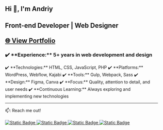 ## Hi 👋, I'm Andriy
<h2>Front-end Developer | Web Designer <br><br><a href="https://ovcharov-portfolio.webflow.io/" target="_blank"><strong>🌐 View Portfolio</strong></a></h2>

<h3>✔️ **Experience:** 5+ years in web development and design </h3>
✔️ **Technologies:** HTML, CSS, JavaScript, PHP  
✔️ **Platforms:** WordPress, Webflow, Kajabi  
✔️ **Tools:** Gulp, Webpack, Sass  
✔️ **Design:** Figma, Canva  
✔️ **Focus:** Quality, attention to detail, and user needs  
✔️ **Continuous Learning:** Always exploring and implementing new technologies  
<hr>
📫: Reach me out!<br><br>

<a href="https://www.facebook.com/OvcharovCoder" target="_blank">
<img alt="Static Badge" src="https://img.shields.io/badge/Facebook-%231877F2?style=for-the-badge">
</a>
<a href="https://www.linkedin.com/in/andriy-ovcharov-101a24196" target="_blank">
  <img alt="Static Badge" src="https://img.shields.io/badge/LinkedIn-%230A66C2?style=for-the-badge">
</a>
<a href="https://t.me/OvcharovCoder" target="_blank">
<img alt="Static Badge" src="https://img.shields.io/badge/Telegram-%230088CC?style=for-the-badge">
</a>
<a href="https://www.youtube.com/channel/UCHcvvPH7NpC8o-us1c-bVKQ" target="_blank">
<img alt="Static Badge" src="https://img.shields.io/badge/YouTube-red?style=for-the-badge&logoColor=white&logoSize=50px&labelColor=red">
</a>





